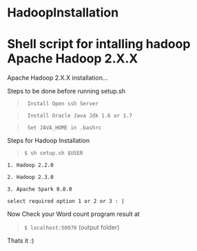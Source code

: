 HadoopInstallation
==================

Shell script for intalling hadoop 
Apache Hadoop 2.X.X 
==============

Apache Hadoop 2.X.X installation...

Steps to be done before running setup.sh

>``` Install Open ssh Server```

>``` Install Oracle Java Jdk 1.6 or 1.7```

>``` Set JAVA_HOME in .bashrc```

Steps for Hadoop Installation

>```$ sh setup.sh $USER```

```1. Hadoop 2.2.0```

```2. Hadoop 2.3.0```

```3. Apache Spark 0.8.0```

```select required option 1 or 2 or 3 : |```


Now Check your Word count program result at 

>```$ localhost:50070``` (output folder)

Thats it :)
